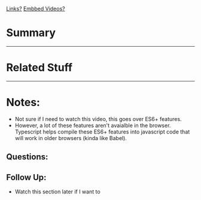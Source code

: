 [Links?](#)
[Embbed Videos?](#)
# Summary

----
# Related Stuff

----
# Notes:
- Not sure if I need to watch this video, this goes over ES6+ features.
- However, a lot of these features aren't avaialble in the browser. Typescript helps compile these ES6+ features into javascript code that will work in older browsers (kinda like Babel).
## Questions:

## Follow Up:
- Watch this section later if I want to
